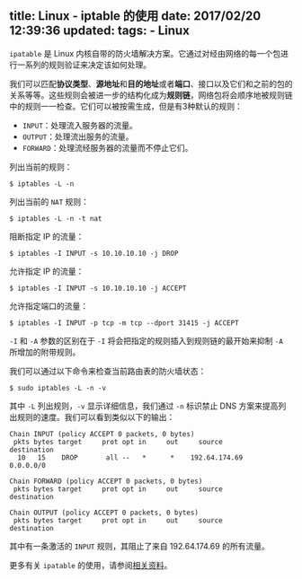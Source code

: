 title: Linux - iptable 的使用
date: 2017/02/20 12:39:36
updated: 
tags:
    - Linux
---

`ipatable` 是 Linux 内核自带的防火墙解决方案。它通过对经由网络的每一个包进行一系列的规则验证来决定该如何处理。

我们可以匹配**协议类型**、**源地址**和**目的地址**或者**端口**、接口以及它们和之前的包的关系等等。这些规则会被进一步的结构化成为**规则链**，网络包将会顺序地被规则链中的规则一一检查。它们可以被按需生成，但是有3种默认的规则：

- `INPUT`：处理流入服务器的流量。
- `OUTPUT`：处理流出服务的流量。
- `FORWARD`：处理流经服务器的流量而不停止它们。

<!--more-->

列出当前的规则：

```
$ iptables -L -n
```

列出当前的 `NAT` 规则：

```
$ iptables -L -n -t nat
```

阻断指定 IP 的流量：

```
$ iptables -I INPUT -s 10.10.10.10 -j DROP
```

允许指定 IP 的流量：

```
$ iptables -I INPUT -s 10.10.10.10 -j ACCEPT
```

允许指定端口的流量：

```
$ iptables -I INPUT -p tcp -m tcp --dport 31415 -j ACCEPT
```

`-I` 和 `-A` 参数的区别在于 `-I` 将会把指定的规则插入到规则链的最开始来抑制 `-A` 所增加的附带规则。

我们可以通过以下命令来检查当前路由表的防火墙状态：

```
$ sudo iptables -L -n -v
```

其中 `-L` 列出规则，`-v` 显示详细信息，我们通过 `-n` 标识禁止 DNS 方案来提高列出规则的速度。我们可以看到类似以下的输出：

```
Chain INPUT (policy ACCEPT 0 packets, 0 bytes)
 pkts bytes target     prot opt in     out     source               destination
  10   15    DROP       all --   *      *    192.64.174.69           0.0.0.0/0

Chain FORWARD (policy ACCEPT 0 packets, 0 bytes)
 pkts bytes target     prot opt in     out     source               destination

Chain OUTPUT (policy ACCEPT 0 packets, 0 bytes)
 pkts bytes target     prot opt in     out     source               destination
```

其中有一条激活的 `INPUT` 规则，其阻止了来自 192.64.174.69 的所有流量。

更多有关 `ipatable` 的使用，请参阅[相关资料](https://www.cyberciti.biz/faq/rhel-fedorta-linux-iptables-firewall-configuration-tutorial/)。